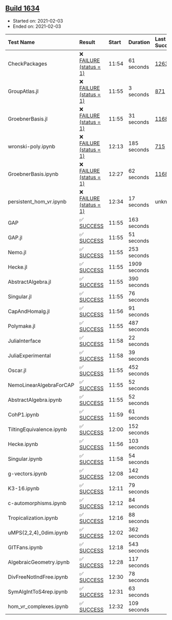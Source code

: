 ## [Build 1634](https://oscarci.mathematik.uni-kl.de/job/oscar-stable/1634/)

* Started on: 2021-02-03
* Ended on: 2021-02-03

| Test Name    | Result | Start | Duration | Last Success | First Failure |
|:-------------|:-------|:------|:---------|:-------------|:--------------|
| CheckPackages | ❌ [FAILURE (status = 1)](https://oscarci.mathematik.uni-kl.de/job/oscar-stable/1634/artifact/logs/build-1634/CheckPackages.log) | 11:54 | 61 seconds | [1263](https://oscarci.mathematik.uni-kl.de/job/oscar-stable/1263/) | [1264](https://oscarci.mathematik.uni-kl.de/job/oscar-stable/1264/) |
| GroupAtlas.jl | ❌ [FAILURE (status = 1)](https://oscarci.mathematik.uni-kl.de/job/oscar-stable/1634/artifact/logs/build-1634/GroupAtlas.jl.log) | 11:55 | 3 seconds | [871](https://oscarci.mathematik.uni-kl.de/job/oscar-stable/871/) | [872](https://oscarci.mathematik.uni-kl.de/job/oscar-stable/872/) |
| GroebnerBasis.jl | ❌ [FAILURE (status = 1)](https://oscarci.mathematik.uni-kl.de/job/oscar-stable/1634/artifact/logs/build-1634/GroebnerBasis.jl.log) | 11:55 | 31 seconds | [1168](https://oscarci.mathematik.uni-kl.de/job/oscar-stable/1168/) | [1169](https://oscarci.mathematik.uni-kl.de/job/oscar-stable/1169/) |
| wronski-poly.ipynb | ❌ [FAILURE (status = 1)](https://oscarci.mathematik.uni-kl.de/job/oscar-stable/1634/artifact/logs/build-1634/wronski-poly.ipynb.log) | 12:13 | 185 seconds | [715](https://oscarci.mathematik.uni-kl.de/job/oscar-stable/715/) | [716](https://oscarci.mathematik.uni-kl.de/job/oscar-stable/716/) |
| GroebnerBasis.ipynb | ❌ [FAILURE (status = 1)](https://oscarci.mathematik.uni-kl.de/job/oscar-stable/1634/artifact/logs/build-1634/GroebnerBasis.ipynb.log) | 12:27 | 62 seconds | [1168](https://oscarci.mathematik.uni-kl.de/job/oscar-stable/1168/) | [1169](https://oscarci.mathematik.uni-kl.de/job/oscar-stable/1169/) |
| persistent_hom_vr.ipynb | ❌ [FAILURE (status = 1)](https://oscarci.mathematik.uni-kl.de/job/oscar-stable/1634/artifact/logs/build-1634/persistent_hom_vr.ipynb.log) | 12:34 | 17 seconds | unknown | unknown |
| GAP | ✅ [SUCCESS](https://oscarci.mathematik.uni-kl.de/job/oscar-stable/1634/artifact/logs/build-1634/GAP.log) | 11:55 | 163 seconds |  |  |
| GAP.jl | ✅ [SUCCESS](https://oscarci.mathematik.uni-kl.de/job/oscar-stable/1634/artifact/logs/build-1634/GAP.jl.log) | 11:55 | 51 seconds |  |  |
| Nemo.jl | ✅ [SUCCESS](https://oscarci.mathematik.uni-kl.de/job/oscar-stable/1634/artifact/logs/build-1634/Nemo.jl.log) | 11:55 | 253 seconds |  |  |
| Hecke.jl | ✅ [SUCCESS](https://oscarci.mathematik.uni-kl.de/job/oscar-stable/1634/artifact/logs/build-1634/Hecke.jl.log) | 11:55 | 1909 seconds |  |  |
| AbstractAlgebra.jl | ✅ [SUCCESS](https://oscarci.mathematik.uni-kl.de/job/oscar-stable/1634/artifact/logs/build-1634/AbstractAlgebra.jl.log) | 11:55 | 390 seconds |  |  |
| Singular.jl | ✅ [SUCCESS](https://oscarci.mathematik.uni-kl.de/job/oscar-stable/1634/artifact/logs/build-1634/Singular.jl.log) | 11:55 | 76 seconds |  |  |
| CapAndHomalg.jl | ✅ [SUCCESS](https://oscarci.mathematik.uni-kl.de/job/oscar-stable/1634/artifact/logs/build-1634/CapAndHomalg.jl.log) | 11:56 | 91 seconds |  |  |
| Polymake.jl | ✅ [SUCCESS](https://oscarci.mathematik.uni-kl.de/job/oscar-stable/1634/artifact/logs/build-1634/Polymake.jl.log) | 11:55 | 487 seconds |  |  |
| JuliaInterface | ✅ [SUCCESS](https://oscarci.mathematik.uni-kl.de/job/oscar-stable/1634/artifact/logs/build-1634/JuliaInterface.log) | 11:58 | 22 seconds |  |  |
| JuliaExperimental | ✅ [SUCCESS](https://oscarci.mathematik.uni-kl.de/job/oscar-stable/1634/artifact/logs/build-1634/JuliaExperimental.log) | 11:58 | 39 seconds |  |  |
| Oscar.jl | ✅ [SUCCESS](https://oscarci.mathematik.uni-kl.de/job/oscar-stable/1634/artifact/logs/build-1634/Oscar.jl.log) | 11:55 | 452 seconds |  |  |
| NemoLinearAlgebraForCAP | ✅ [SUCCESS](https://oscarci.mathematik.uni-kl.de/job/oscar-stable/1634/artifact/logs/build-1634/NemoLinearAlgebraForCAP.log) | 11:55 | 52 seconds |  |  |
| AbstractAlgebra.ipynb | ✅ [SUCCESS](https://oscarci.mathematik.uni-kl.de/job/oscar-stable/1634/artifact/logs/build-1634/AbstractAlgebra.ipynb.log) | 11:55 | 52 seconds |  |  |
| CohP1.ipynb | ✅ [SUCCESS](https://oscarci.mathematik.uni-kl.de/job/oscar-stable/1634/artifact/logs/build-1634/CohP1.ipynb.log) | 11:59 | 61 seconds |  |  |
| TiltingEquivalence.ipynb | ✅ [SUCCESS](https://oscarci.mathematik.uni-kl.de/job/oscar-stable/1634/artifact/logs/build-1634/TiltingEquivalence.ipynb.log) | 12:00 | 152 seconds |  |  |
| Hecke.ipynb | ✅ [SUCCESS](https://oscarci.mathematik.uni-kl.de/job/oscar-stable/1634/artifact/logs/build-1634/Hecke.ipynb.log) | 11:56 | 103 seconds |  |  |
| Singular.ipynb | ✅ [SUCCESS](https://oscarci.mathematik.uni-kl.de/job/oscar-stable/1634/artifact/logs/build-1634/Singular.ipynb.log) | 11:58 | 54 seconds |  |  |
| g-vectors.ipynb | ✅ [SUCCESS](https://oscarci.mathematik.uni-kl.de/job/oscar-stable/1634/artifact/logs/build-1634/g-vectors.ipynb.log) | 12:08 | 142 seconds |  |  |
| K3-16.ipynb | ✅ [SUCCESS](https://oscarci.mathematik.uni-kl.de/job/oscar-stable/1634/artifact/logs/build-1634/K3-16.ipynb.log) | 12:11 | 79 seconds |  |  |
| c-automorphisms.ipynb | ✅ [SUCCESS](https://oscarci.mathematik.uni-kl.de/job/oscar-stable/1634/artifact/logs/build-1634/c-automorphisms.ipynb.log) | 12:12 | 84 seconds |  |  |
| Tropicalization.ipynb | ✅ [SUCCESS](https://oscarci.mathematik.uni-kl.de/job/oscar-stable/1634/artifact/logs/build-1634/Tropicalization.ipynb.log) | 12:16 | 88 seconds |  |  |
| uMPS(2,2,4)_0dim.ipynb | ✅ [SUCCESS](https://oscarci.mathematik.uni-kl.de/job/oscar-stable/1634/artifact/logs/build-1634/uMPS-2-2-4-_0dim.ipynb.log) | 12:02 | 362 seconds |  |  |
| GITFans.ipynb | ✅ [SUCCESS](https://oscarci.mathematik.uni-kl.de/job/oscar-stable/1634/artifact/logs/build-1634/GITFans.ipynb.log) | 12:18 | 543 seconds |  |  |
| AlgebraicGeometry.ipynb | ✅ [SUCCESS](https://oscarci.mathematik.uni-kl.de/job/oscar-stable/1634/artifact/logs/build-1634/AlgebraicGeometry.ipynb.log) | 12:28 | 117 seconds |  |  |
| DivFreeNotIndFree.ipynb | ✅ [SUCCESS](https://oscarci.mathematik.uni-kl.de/job/oscar-stable/1634/artifact/logs/build-1634/DivFreeNotIndFree.ipynb.log) | 12:30 | 78 seconds |  |  |
| SymAlgIntToS4rep.ipynb | ✅ [SUCCESS](https://oscarci.mathematik.uni-kl.de/job/oscar-stable/1634/artifact/logs/build-1634/SymAlgIntToS4rep.ipynb.log) | 12:31 | 63 seconds |  |  |
| hom_vr_complexes.ipynb | ✅ [SUCCESS](https://oscarci.mathematik.uni-kl.de/job/oscar-stable/1634/artifact/logs/build-1634/hom_vr_complexes.ipynb.log) | 12:32 | 109 seconds |  |  |

